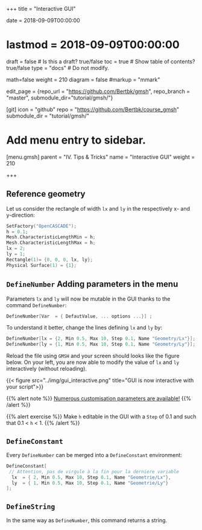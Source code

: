 +++
title = "Interactive GUI"

date = 2018-09-09T00:00:00
# lastmod = 2018-09-09T00:00:00

draft = false  # Is this a draft? true/false
toc = true  # Show table of contents? true/false
type = "docs"  # Do not modify.

math=false
weight = 210
diagram = false
#markup = "mmark"

edit_page = {repo_url = "https://github.com/Bertbk/gmsh", repo_branch = "master", submodule_dir="tutorial/gmsh/"}

[git]
  icon = "github"
  repo = "https://github.com/Bertbk/course_gmsh"
  submodule_dir = "tutorial/gmsh/"
  

# Add menu entry to sidebar.
[menu.gmsh]
  parent = "IV. Tips & Tricks"
  name = "Interactive GUI"
  weight = 210


+++

## Reference geometry

Let us consider the rectangle of width `lx` and `ly` in the respectively x- and y-direction:

```c++
SetFactory("OpenCASCADE");
h = 0.1;
Mesh.CharacteristicLengthMin = h;
Mesh.CharacteristicLengthMax = h;
lx = 2;
ly = 1;
Rectangle(1)= {0, 0, 0, lx, ly};
Physical Surface(1) = {1};
```

## `DefineNumber` Adding parameters in the menu

Parameters `lx` and `ly` will now be mutable in the GUI thanks to the command `DefineNumber`:
```c++
DefineNumber[Var  = { DefautValue, ... options ...}] ;
```
To understand it better, change the lines defining `lx` and `ly` by:
```c++
DefineNumber[lx = {2, Min 0.5, Max 10, Step 0.1, Name "Geometry/Lx"}];
DefineNumber[ly = {1, Min 0.5, Max 10, Step 0.1, Name "Geometry/Ly"}];
```
Reload the file using `GMSH` and your screen should looks like the figure below. On your left, you are now able to modify the value of `lx` and `ly` interactively (without reloading).


{{< figure src="../img/gui_interactive.png" title="GUI is now interactive with your script">}}


{{% alert note %}}
[Numerous customisation parameters are available!](https://gitlab.onelab.info/doc/tutorials/wikis/ONELAB-syntax-for-Gmsh-and-GetDP)
{{% /alert %}}

{{% alert exercise %}}
Make `h` editable in the GUI with a `Step` of 0.1 and such that 0.1 < `h` < 1.
{{% /alert %}}


## `DefineConstant`

Every `DefineNumber` can be merged into a `DefineConstant` environment:
```c++
DefineConstant[
 // Attention, pas de virgule à la fin pour la derniere variable
  lx  = { 2, Min 0.5, Max 10, Step 0.1, Name "Geometrie/Lx"},
  ly  = { 1, Min 0.5, Max 10, Step 0.1, Name "Geometrie/Ly"}
];
```

## `DefineString`

In the same way as `DefineNumber`, this command returns a string.
